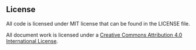 ## License ##

All code is licensed under MIT license that can be found in the LICENSE file.

All document work is licensed under a [Creative Commons Attribution 4.0 International License](http://creativecommons.org/licenses/by/4.0/).
